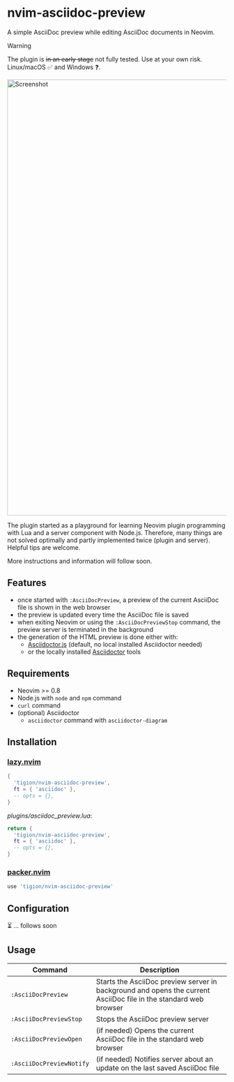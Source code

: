 # nvim-asciidoc-preview

A simple AsciiDoc preview while editing AsciiDoc documents in Neovim.

> [!WARNING]
> The plugin is ~~in an early stage~~ not fully tested. Use at your own risk. Linux/macOS ✅ and Windows ❓.

<img width="1000" alt="Screenshot" src="https://user-images.githubusercontent.com/31811/214418871-14477f16-fe26-4b08-b864-77113997d321.png">

The plugin started as a playground for learning Neovim plugin programming with Lua and a server component with Node.js.
Therefore, many things are not solved optimally and partly implemented twice (plugin and server). Helpful tips are welcome.

More instructions and information will follow soon.

## Features

- once started with `:AsciiDocPreview`, a preview of the current AsciiDoc file is shown in the web browser
- the preview is updated every time the AsciiDoc file is saved
- when exiting Neovim or using the `:AsciiDocPreviewStop` command, the preview server is terminated in the background
- the generation of the HTML preview is done either with:
  - [Asciidoctor.js](https://docs.asciidoctor.org/asciidoctor.js/latest/) (default, no local installed Asciidoctor needed)
  - or the locally installed [Asciidoctor](https://docs.asciidoctor.org/asciidoctor/latest/) tools

## Requirements

- Neovim >= 0.8
- Node.js with `node` and `npm` command
- `curl` command
- (optional) Asciidoctor
  - `asciidoctor` command with `asciidoctor-diagram`

## Installation

### [lazy.nvim](https://github.com/folke/lazy.nvim)

```lua
{
  'tigion/nvim-asciidoc-preview',
  ft = { 'asciidoc' },
  -- opts = {},
}
```

_plugins/asciidoc_preview.lua_:
```lua
return {
  'tigion/nvim-asciidoc-preview',
  ft = { 'asciidoc' },
  -- opts = {},
}
```

### [packer.nvim](https://github.com/wbthomason/packer.nvim)

```lua
use 'tigion/nvim-asciidoc-preview'
```

## Configuration

⏳ ... follows soon

## Usage

| Command | Description |
|---|---|
| `:AsciiDocPreview`       | Starts the AsciiDoc preview server in background and opens the current AsciiDoc file in the standard web browser |
| `:AsciiDocPreviewStop`   | Stops the AsciiDoc preview server |
| `:AsciiDocPreviewOpen`   | (if needed) Opens the current AsciiDoc file in the standard web browser |
| `:AsciiDocPreviewNotify` | (if needed) Notifies server about an update on the last saved AsciiDoc file |
